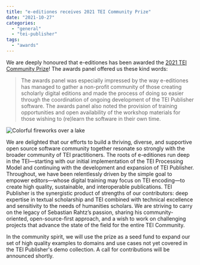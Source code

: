 ```yaml
---
title: "e-editiones receives 2021 TEI Community Prize"
date: "2021-10-27"
categories: 
  - "general"
  - "tei-publisher"
tags: 
  - "awards"
---
```


We are deeply honoured that e-editiones has been awarded the [2021 TEI Community Prize](https://tei-c.org/activities/rahtz-prize-for-tei-ingenuity)! The awards panel offered us these kind words:

> The awards panel was especially impressed by the way e-editiones has managed to gather a non-profit community of those creating scholarly digital editions and made the process of doing so easier through the coordination of ongoing development of the TEI Publisher software. The awards panel also noted the provision of training opportunities and open availability of the workshop materials for those wishing to (re)learn the software in their own time.

![Colorful fireworks over a lake](images/ray-hennessy-gdTxVSAE5sk-unsplash-1024x681.jpg)

We are delighted that our efforts to build a thriving, diverse, and supportive open source software community together resonate so strongly with the broader community of TEI practitioners. The roots of e-editiones run deep in the TEI—starting with our initial implementation of the TEI Processing Model and continuing with the development and expansion of TEI Publisher. Throughout, we have been relentlessly driven by the simple goal to empower editors—whose digital training may focus on TEI encoding—to create high quality, sustainable, and interoperable publications. TEI Publisher is the synergistic product of strengths of our contributors: deep expertise in textual scholarship and TEI combined with technical excellence and sensitivity to the needs of humanities scholars. We are striving to carry on the legacy of Sebastian Rahtz’s passion, sharing his community-oriented, open-source-first approach, and a wish to work on challenging projects that advance the state of the field for the entire TEI Community.

In the community spirit, we will use the prize as a seed fund to expand our set of high quality examples to domains and use cases not yet covered in the TEI Publisher's demo collection. A call for contributions will be announced shortly.
